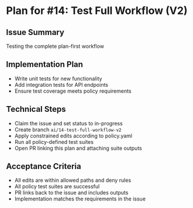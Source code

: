 # Plan for #14: Test Full Workflow (V2)

## Issue Summary
Testing the complete plan-first workflow

## Implementation Plan
- Write unit tests for new functionality
- Add integration tests for API endpoints
- Ensure test coverage meets policy requirements

## Technical Steps
- Claim the issue and set status to in-progress
- Create branch `ai/14-test-full-workflow-v2`
- Apply constrained edits according to policy.yaml
- Run all policy-defined test suites
- Open PR linking this plan and attaching suite outputs

## Acceptance Criteria
- All edits are within allowed paths and deny rules
- All policy test suites are successful
- PR links back to the issue and includes outputs
- Implementation matches the requirements in the issue